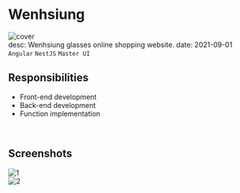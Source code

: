# Wenhsiung
![cover](/assets/images/works/wenhsiung/cover.jpeg)  
desc: Wenhsiung glasses online shopping website.
date: 2021-09-01  
``Angular`` ``NestJS`` ``Master UI``

## Responsibilities
- Front-end development
- Back-end development
- Function implementation
  
<br />

## Screenshots
![1](/assets/images/works/wenhsiung/1.jpg)  
![2](/assets/images/works/wenhsiung/2.jpg)  